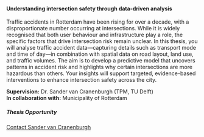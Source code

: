 <div class="row">
  <div class="col-sm-8">
    <h4 id="explainable-ai-intersection-safety">Understanding intersection safety through data-driven analysis</h4>
    <p>
     Traffic accidents in Rotterdam have been rising for over a decade, with a disproportionate number occurring at intersections. While it is widely recognised that both user behaviour and infrastructure play a role, the specific factors that drive intersection risk remain unclear. In this thesis, you will analyse traffic accident data—capturing details such as transport mode and time of day—in combination with spatial data on road layout, land use, and traffic volumes. The aim is to develop a predictive model that uncovers patterns in accident risk and highlights why certain intersections are more hazardous than others. Your insights will support targeted, evidence-based interventions to enhance intersection safety across the city.
    </p>
    <p><strong>Supervision:</strong> Dr. Sander van Cranenburgh (TPM, TU Delft)<br>
       <strong>In collaboration with:</strong> Municipality of Rotterdam</p>
  </div>

  <div class="col-sm-4">
    <div class="card contact-card">
      <div class="card-body">
        <h5 class="card-title">Thesis Opportunity</h5>
        <p class="card-text">
          <a href="mailto:s.vancranenburgh@tudelft.nl">Contact Sander van Cranenburgh</a>
        </p>
      </div>
    </div>
  </div>
</div>
